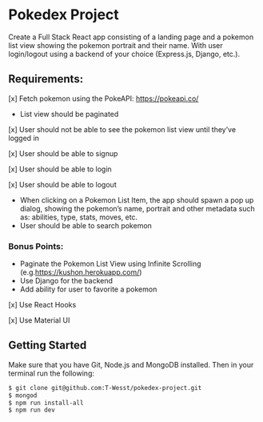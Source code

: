 # Pokedex Project

Create a Full Stack React app consisting of a landing page and a pokemon list view showing the pokemon portrait and their name. With user login/logout using a backend of your choice (Express.js, Django, etc.).

## Requirements:

[x] Fetch pokemon using the PokeAPI: https://pokeapi.co/

- List view should be paginated

[x] User should not be able to see the pokemon list view until they’ve logged in

[x] User should be able to signup

[x] User should be able to login

[x] User should be able to logout

- When clicking on a Pokemon List Item, the app should spawn a pop up dialog, showing the pokemon’s name, portrait and other metadata such as: abilities, type, stats, moves, etc.
- User should be able to search pokemon

### Bonus Points:

- Paginate the Pokemon List View using Infinite Scrolling (e.g.https://kushon.herokuapp.com/)
- Use Django for the backend
- Add ability for user to favorite a pokemon

[x] Use React Hooks

[x] Use Material UI

## Getting Started

Make sure that you have Git, Node.js and MongoDB installed. Then in your terminal run the following:

```sh
$ git clone git@github.com:T-Wesst/pokedex-project.git
$ mongod
$ npm run install-all
$ npm run dev
```
